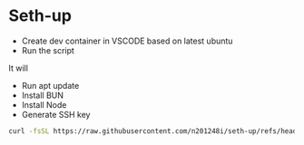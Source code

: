 # Seth-up

- Create dev container in VSCODE based on latest ubuntu
- Run the script

It will 
- Run apt update
- Install BUN
- Install Node
- Generate SSH key


``` bash
curl -fsSL https://raw.githubusercontent.com/n201248i/seth-up/refs/heads/main/container.sh | bash
```